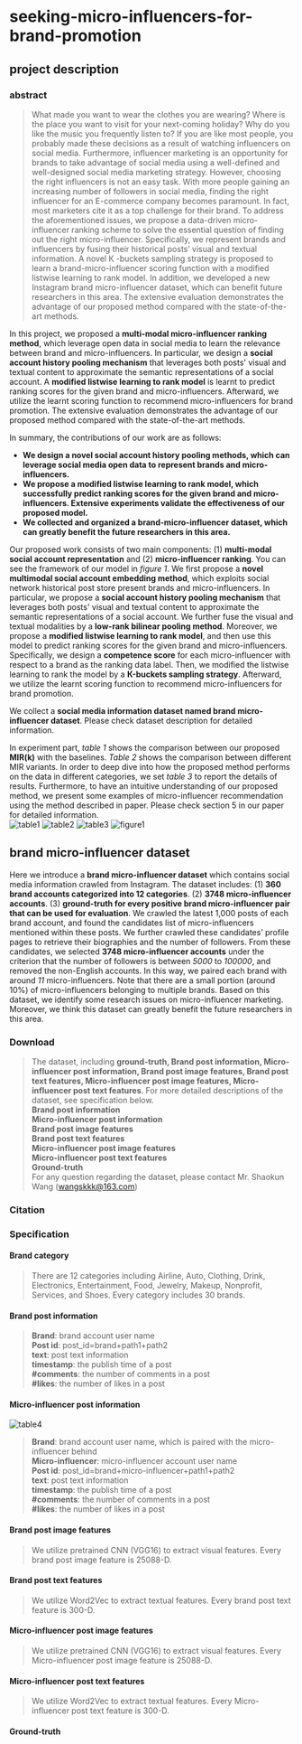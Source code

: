 # seeking-micro-influencers-for-brand-promotion

## project description

### abstract
>What made you want to wear the clothes you are wearing? Where is the place you want to visit for your next-coming holiday? Why do you like the music you frequently listen to? If you are like most people, you probably made these decisions as a result of watching influencers on social media. Furthermore, influencer marketing is an opportunity for brands to take advantage of social media using a well-defined and well-designed social media marketing strategy. However, choosing the right influencers is not an easy task. With more people gaining an increasing number of followers in social media, finding the right influencer for an E-commerce company becomes paramount. In fact, most marketers cite it as a top challenge for their brand. To address the aforementioned issues, we propose a data-driven micro-influencer ranking scheme to solve the essential question of finding out the right micro-influencer. Specifically, we represent brands and influencers by fusing their historical posts’ visual and textual information. A novel К -buckets sampling strategy is proposed to learn a brand-micro-influencer scoring function with a modified listwise learning to rank model. In addition, we developed a new Instagram brand micro-influencer dataset, which can benefit future researchers in this area. The extensive evaluation demonstrates the advantage of our proposed method compared with the state-of-the-art methods.

In this project, we proposed a **multi-modal micro-influencer ranking method**, which leverage open data in social media to learn the relevance between brand and micro-influencers. In particular, we design a **social account history pooling mechanism** that leverages both posts' visual and textual content to approximate the semantic representations of a social account. A **modified listwise learning to rank model** is learnt to predict ranking scores for the given brand and micro-influencers. Afterward, we utilize the learnt scoring function to recommend micro-influencers for brand promotion. The extensive evaluation demonstrates the advantage of our proposed method compared with the state-of-the-art methods.<br>

In summary, the contributions of our work are as follows:<br>
* **We design a novel social account history pooling methods, which can leverage social media open data to represent brands and micro-influencers.**
* **We propose a modified listwise learning to rank model, which successfully predict ranking scores for the given brand and micro-influencers. Extensive experiments validate the effectiveness of our proposed model.**
* **We collected and organized a brand-micro-influencer dataset, which can greatly benefit the future researchers in this area.**

Our proposed work consists of two main components: (1) **multi-modal social account representation** and (2) **micro-influencer ranking**. You can see the framework of our model in _figure 1_. We first propose a **novel multimodal social account embedding method**, which exploits social network historical post store present brands and micro-influencers. In particular, we propose a **social account history pooling mechanism** that leverages both posts' visual and textual content to approximate the semantic representations of a social account. We further fuse the visual and textual modalities by a **low-rank bilinear pooling method**. Moreover, we propose a **modified listwise learning to rank model**, and then use this model to predict ranking scores for the given brand and micro-influencers. Specifically, we design a **competence score** for each micro-influencer with respect to a brand as the ranking data label. Then, we modified the listwise learning to rank the model by a **К-buckets sampling strategy**. Afterward, we utilize the learnt scoring function to recommend micro-influencers for brand promotion.<br>

We collect a **social media information dataset named brand micro-influencer dataset**. Please check dataset description for detailed information.<br>

In experiment part, _table 1_ shows the comparison between our proposed **MIR(k)** with the baselines. _Table 2_ shows the comparison between different MIR variants. In order to deep dive into how the proposed method performs on the data in different categories, we set _table 3_ to report the details of results. Furthermore, to have an intuitive understanding of our proposed method, we present some examples of micro-influencer recommendation using the method described in paper. Please check section 5 in our paper for detailed information.<br>
![table1](https://github.com/Mysteriousplayer/seeking-micro-influencers-for-brand-promotion/raw/master/pictures/t01.png "table1")
![table2](https://github.com/Mysteriousplayer/seeking-micro-influencers-for-brand-promotion/raw/master/pictures/t2.png "table2")
![table3](https://github.com/Mysteriousplayer/seeking-micro-influencers-for-brand-promotion/raw/master/pictures/t3.png "table3")
![figure1](https://github.com/Mysteriousplayer/seeking-micro-influencers-for-brand-promotion/raw/master/pictures/f1.png "figure1")


## brand micro-influencer dataset

Here we introduce a **brand micro-influencer dataset** which contains social media information crawled from Instagram. The dataset includes: (1) **360 brand accounts categorized into 12 categories**. (2) **3748 micro-influencer accounts**. (3) **ground-truth for every positive brand micro-influencer pair that can be used for evaluation**. We crawled the latest 1,000 posts of each brand account, and found the candidates list of micro-influencers mentioned within these posts. We further crawled these candidates’ profile pages to retrieve their biographies and the number of followers. From these candidates, we selected **3748 micro-influencer accounts** under the criterion that the number of followers is between _5000_ to _100000_, and removed the non-English accounts. In this way, we paired each brand with around _11_ micro-influencers. Note that there are a small portion (around 10%) of micro-influencers belonging to multiple brands. Based on this dataset, we identify some research issues on micro-influencer marketing. Moreover, we think this dataset can greatly benefit the future researchers in this area.<br>

### Download
>The dataset, including **ground-truth, Brand post information, Micro-influencer post information, Brand post image features, Brand post text features, Micro-influencer post image features, Micro-influencer post text features**. For more detailed descriptions of the dataset, see specification below.<br>
**Brand post information<br>
Micro-influencer post information<br>
Brand post image features<br>
Brand post text features<br>
Micro-influencer post image features<br>
Micro-influencer post text features<br>
Ground-truth**<br>
For any question regarding the dataset, please contact Mr. Shaokun Wang (wangskkk@163.com)

### Citation

### Specification
#### Brand category
>There are 12 categories including Airline, Auto, Clothing, Drink, Electronics, Entertainment, Food, Jewelry, Makeup, Nonprofit, Services, and Shoes. Every category includes 30 brands.<br>

#### Brand post information
>**Brand**: brand account user name<br>
 **Post id**: post_id=brand+path1+path2<br>
 **text**: post text information<br>
 **timestamp**: the publish time of a post<br>
 **#comments**: the number of comments in a post<br>
 **#likes**: the number of likes in a post<br>

#### Micro-influencer post information
![table4](https://github.com/Mysteriousplayer/seeking-micro-influencers-for-brand-promotion/raw/master/pictures/t4.png "table4")
>**Brand**: brand account user name, which is paired with the micro-influencer behind<br>
 **Micro-influencer**: micro-influencer account user name<br>
 **Post id**: post_id=brand+micro-influencer+path1+path2<br>
 **text**: post text information<br>
 **timestamp**: the publish time of a post<br>
 **#comments**: the number of comments in a post<br>
 **#likes**: the number of likes in a post<br>

#### Brand post image features
>We utilize pretrained CNN (VGG16) to extract visual features. Every brand post image feature is 25088-D.

#### Brand post text features
>We utilize Word2Vec to extract textual features. Every brand post text feature is 300-D.

#### Micro-influencer post image features
>We utilize pretrained CNN (VGG16) to extract visual features. Every Micro-influencer post image feature is 25088-D.

#### Micro-influencer post text features
>We utilize Word2Vec to extract textual features. Every Micro-influencer post text feature is 300-D.

#### Ground-truth

